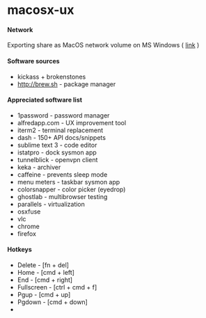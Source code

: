 macosx-ux
=========

#### Network
Exporting share as MacOS network volume on MS Windows ( [link](http://en.wikipedia.org/wiki/ExtremeZ-IP) )

#### Software sources
+ kickass + brokenstones
+ http://brew.sh - package manager

#### Appreciated software list
+ 1password - password manager
+ alfredapp.com - UX improvement tool
+ iterm2 - terminal replacement
+ dash - 150+ API docs/snippets
+ sublime text 3 - code editor
+ istatpro - dock sysmon app
+ tunnelblick - openvpn client
+ keka - archiver
+ caffeine - prevents sleep mode
+ menu meters - taskbar sysmon app
+ colorsnapper - color picker (eyedrop)
+ ghostlab - multibrowser testing
+ parallels - virtualization
+ osxfuse
+ vlc
+ chrome
+ firefox


#### Hotkeys
+ Delete - [fn + del]
+ Home - [cmd + left]
+ End - [cmd + right]
+ Fullscreen - [ctrl + cmd + f]
+ Pgup - [cmd + up]
+ Pgdown - [cmd + down]
+ 

